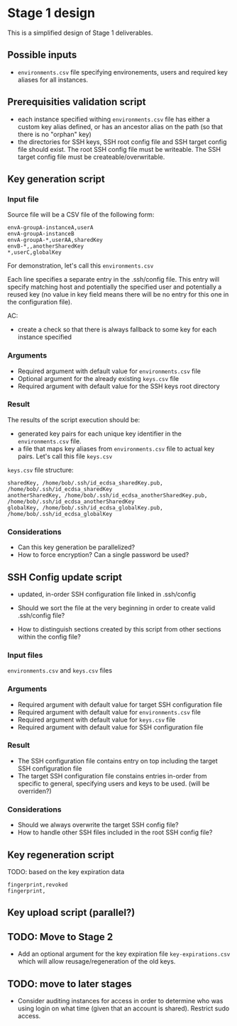 # Stage 1 design

This is a simplified design of Stage 1 deliverables.

## Possible inputs
- `environments.csv` file specifying environements, users and required key aliases for all instances.

## Prerequisities validation script
- each instance specified withing `environments.csv` file has either a custom key alias defined, or has an ancestor alias on the path (so that there is no "orphan" key)
- the directories for SSH keys, SSH root config file and SSH target config file should exist. The root SSH config file must be writeable. The SSH target config file must be createable/overwritable.

## Key generation script

### Input file

Source file will be a CSV file of the following form:

```
envA-groupA-instanceA,userA
envA-groupA-instanceB
envA-groupA-*,userAA,sharedKey
envB-*,,anotherSharedKey
*,userC,globalKey
```

For demonstration, let's call this `environments.csv`

Each line specifies a separate entry in the .ssh/config file.
This entry will specify matching host and potentially the specified user and potentially a reused key (no value in key field means there will be no entry for this one in the configuration file).

AC:
- create a check so that there is always fallback to some key for each instance specified

### Arguments

- Required argument with default value for `environments.csv` file
- Optional argument for the already existing `keys.csv` file
- Required argument with default value for the SSH keys root directory

### Result 

The results of the script execution should be:
- generated key pairs for each unique key identifier in the `environments.csv` file. 
- a file that maps key aliases from `environments.csv` file to actual key pairs. Let's call this file `keys.csv` 

`keys.csv` file structure:
```
sharedKey, /home/bob/.ssh/id_ecdsa_sharedKey.pub, /home/bob/.ssh/id_ecdsa_sharedKey
anotherSharedKey, /home/bob/.ssh/id_ecdsa_anotherSharedKey.pub, /home/bob/.ssh/id_ecdsa_anotherSharedKey
globalKey, /home/bob/.ssh/id_ecdsa_globalKey.pub, /home/bob/.ssh/id_ecdsa_globalKey
```

### Considerations

- Can this key generation be parallelized?
- How to force encryption? Can a single password be used?

## SSH Config update script

- updated, in-order SSH configuration file linked in .ssh/config

- Should we sort the file at the very beginning in order to create valid .ssh/config file?
- How to distinguish sections created by this script from other sections within the config file?

### Input files

`environments.csv` and `keys.csv` files

### Arguments

- Required argument with default value for target SSH configuration file
- Required argument with default value for `environments.csv` file
- Required argument with default value for `keys.csv` file
- Required argument with default value for SSH configuration file

### Result 

- The SSH configuration file contains entry on top including the target SSH configuration file
- The target SSH configuration file constains entries in-order from specific to general, specifying users and keys to be used. (will be overriden?)

### Considerations

- Should we always overwrite the target SSH config file?
- How to handle other SSH files included in the root SSH config file?

## Key regeneration script

TODO: based on the key expiration data

```
fingerprint,revoked
fingerprint,

```

## Key upload script (parallel?)

## TODO: Move to Stage 2

 - Add an optional argument for the key expiration file `key-expirations.csv` which will allow reusage/regeneration of the old keys.
 
## TODO: move to later stages
 - Consider auditing instances for access in order to determine who was using login on what time (given that an account is shared). Restrict sudo access.